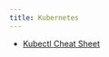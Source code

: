 ```yaml
---
title: Kubernetes
---
```


* [Kubectl Cheat Sheet](https://kubernetes.io/docs/reference/kubectl/cheatsheet/)
